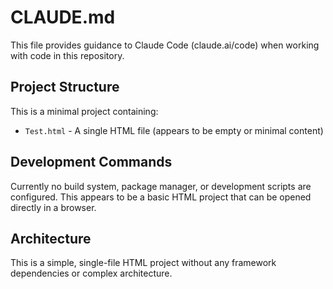 # CLAUDE.md

This file provides guidance to Claude Code (claude.ai/code) when working with code in this repository.

## Project Structure

This is a minimal project containing:
- `Test.html` - A single HTML file (appears to be empty or minimal content)

## Development Commands

Currently no build system, package manager, or development scripts are configured. This appears to be a basic HTML project that can be opened directly in a browser.

## Architecture

This is a simple, single-file HTML project without any framework dependencies or complex architecture.